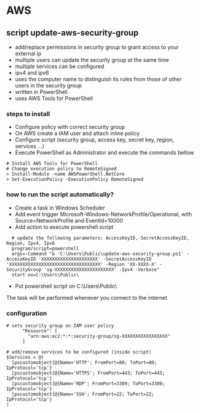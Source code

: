 # AWS

## script update-aws-security-group

* add/replace permissions in security group to grant access to your external ip
* multiple users can update the security group at the same time
* multiple services can be configured
* ipv4 and ipv6
* uses the computer name to distinguish its rules from those of other users in the security group
* written in PowerShell
* uses AWS Tools for PowerShell

### steps to install

* Configure policy with correct security group
* On AWS create a IAM user and attach inline policy
* Configure script (security group, access key, secret key, region, services ...)
* Execute PowerShell as Administrator and execute the commands bellow

```
# Install AWS Tools for PowerShell
# Change execution policy to RemoteSigned
> Install-Module -name AWSPowerShell.NetCore
> Set-ExecutionPolicy -ExecutionPolicy RemoteSigned
```

### how to run the script automatically?
* Create a task in Windows Scheduler
* Add event trigger Microsoft-Windows-NetworkProfile/Operational, with Source=NetworkProfile and EventId=10000
* Add action to execute powershell script
```
  # update the following parameters: AccessKeyID, SecretAccessKeyID, Region, Ipv4, Ipv6
  program/script=powershell
  args=-Command "& 'C:\Users\Public\update-aws-security-group.ps1' -AccessKeyID 'XXXXXXXXXXXXXXXXXXXXX' -SecretAccessKeyID 'XXXXXXXXXXXXXXXXXXXXXXXXXXXXXXXXXX' -Region 'XX-XXXX-X' -SecurityGroup 'sg-XXXXXXXXXXXXXXXXXXXXXX' -Ipv4 -Verbose"
  start on=C:\Users\Public\
```
* Put powershell script on C:\Users\Public\

The task will be performed whenever you connect to the internet

### configuration

```
# sets security group on IAM user policy
      "Resource": [
        "arn:aws:ec2:*:*:security-group/sg-XXXXXXXXXXXXXXXXX"
      ]
```

```
# add/remove services to be configured (inside script)
$Services = @(
  [pscustomobject]@{Name='HTTP'; FromPort=80; ToPort=80; IpProtocol='tcp'}
  [pscustomobject]@{Name='HTTPS'; FromPort=443; ToPort=443; IpProtocol='tcp'}
  [pscustomobject]@{Name='RDP'; FromPort=3389; ToPort=3389; IpProtocol='tcp'}
  [pscustomobject]@{Name='SSH'; FromPort=22; ToPort=22; IpProtocol='tcp'}
)
```
